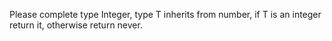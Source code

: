Please complete type Integer<T>, type T inherits from number, if T is an integer return it, otherwise return never.
